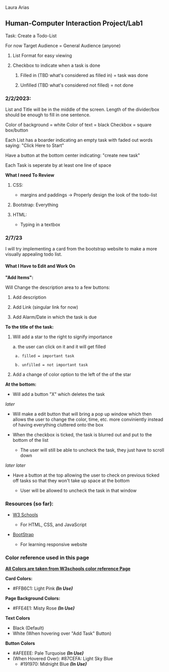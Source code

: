 Laura Arias

## Human-Computer Interaction Project/Lab1

Task: Create a Todo-List

For now Target Audience = General Audience (anyone)

1. List Format for easy viewing

2. Checkbox to indicate when a task is done

	1. Filled in (TBD what's considered as filled in) = task was done

	2. Unfilled (TBD what's considered not filled) = not done


### 2/2/2023: 

List and Title will be in the middle of the screen. Length of the divider/box should be enough to fill in one sentence.

Color of background = white
Color of text = black
Checkbox = square box/button

Each List has a boarder indicating an empty task with faded out words saying:
"Click Here to Start"

Have a button at the bottom center indicating: "create new task"

Each Task is seperate by at least one line of space

**What I need To Review**
1. CSS: 
	- margins and paddings
		-> Properly design the look of the todo-list

2. Bootstrap: Everything

3. HTML:
	- Typing in a textbox


### 2/7/23

I will try implementing a card from the bootstrap website to make a more visually appealing todo list.

#### **What I Have to Edit and Work On**

**"Add Items":** 

Will Change the description area to a few buttons:

1. Add description

2. Add Link (singular link for now)

3. Add Alarm/Date in which the task is due


**To the title of the task:** 

1. Will add a star to the right to signify importance

	a. the user can click on it and it will get filled

		a. filled = important task

		b. unfilled = not important task


2. Add a change of color option to the left of the of the star


**At the bottom:**
- Will add a button "X" which deletes the task


*later*

- Will make a edit button that will bring a pop up window which then allows the user to change the color, time, etc. more conviniently instead of having everything cluttered onto the box

- When the checkbox is ticked, the task is blurred out and put to the bottom of the list

	- The user will still be able to uncheck the task, they just have to scroll down


*later later*

- Have a button at the top allowing the user to check on previous ticked off tasks so that they won't take up space at the bottom

	- User will be allowed to uncheck the task in that window


### Resources (so far):

- [W3 Schools](https://www.w3schools.com/)

	- For HTML, CSS, and JavaScript

- [BootStrap](https://getbootstrap.com/docs/5.1/getting-started/introduction/#css)
	
	- For learning responsive website 


### Color reference used in this page
[**All Colors are taken from W3schools color reference Page**](https://www.w3schools.com/tags/ref_colornames.asp)

**Card Colors:**
- #FFB6C1: Light Pink ***(In Use)***


**Page Background Colors:**
- #FFE4E1: Misty Rose ***(In Use)***

**Text Colors**
- Black (Default)
- White (When hovering over "Add Task" Button)

**Button Colors**
- #AFEEEE: Pale Turquoise ***(In Use)***
- (When Hovered Over): #87CEFA: Light Sky Blue
	- #191970: Midnight Blue ***(In Use)***

